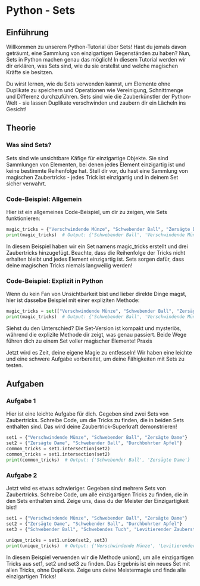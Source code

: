# Python - Sets
## Einführung

Willkommen zu unserem Python-Tutorial über Sets! Hast du jemals davon geträumt, eine Sammlung von einzigartigen Gegenständen zu haben? Nun, Sets in Python machen genau das möglich! In diesem Tutorial werden wir dir erklären, was Sets sind, wie du sie erstellst und welche magischen Kräfte sie besitzen.

Du wirst lernen, wie du Sets verwenden kannst, um Elemente ohne Duplikate zu speichern und Operationen wie Vereinigung, Schnittmenge und Differenz durchzuführen. Sets sind wie die Zauberkünstler der Python-Welt - sie lassen Duplikate verschwinden und zaubern dir ein Lächeln ins Gesicht!
## Theorie
### Was sind Sets?

Sets sind wie unsichtbare Käfige für einzigartige Objekte. Sie sind Sammlungen von Elementen, bei denen jedes Element einzigartig ist und keine bestimmte Reihenfolge hat. Stell dir vor, du hast eine Sammlung von magischen Zaubertricks - jedes Trick ist einzigartig und in deinem Set sicher verwahrt.
### Code-Beispiel: Allgemein

Hier ist ein allgemeines Code-Beispiel, um dir zu zeigen, wie Sets funktionieren:



```python
magic_tricks = {"Verschwindende Münze", "Schwebender Ball", "Zersägte Dame"}
print(magic_tricks)  # Output: {'Schwebender Ball', 'Verschwindende Münze', 'Zersägte Dame'}

````

In diesem Beispiel haben wir ein Set namens magic_tricks erstellt und drei Zaubertricks hinzugefügt. Beachte, dass die Reihenfolge der Tricks nicht erhalten bleibt und jedes Element einzigartig ist. Sets sorgen dafür, dass deine magischen Tricks niemals langweilig werden!
### Code-Beispiel: Explizit in Python

Wenn du kein Fan von Unsichtbarkeit bist und lieber direkte Dinge magst, hier ist dasselbe Beispiel mit einer expliziten Methode:


```python
magic_tricks = set(["Verschwindende Münze", "Schwebender Ball", "Zersägte Dame"])
print(magic_tricks)  # Output: {'Schwebender Ball', 'Verschwindende Münze', 'Zersägte Dame'}

````

Siehst du den Unterschied? Die Set-Version ist kompakt und mysteriös, während die explizite Methode dir zeigt, was genau passiert. Beide Wege führen dich zu einem Set voller magischer Elemente!
Praxis

Jetzt wird es Zeit, deine eigene Magie zu entfesseln! Wir haben eine leichte und eine schwere Aufgabe vorbereitet, um deine Fähigkeiten mit Sets zu testen.
## Aufgaben
### Aufgabe 1

Hier ist eine leichte Aufgabe für dich. Gegeben sind zwei Sets von Zaubertricks. Schreibe Code, um die Tricks zu finden, die in beiden Sets enthalten sind. Das wird deine Zaubertrick-Superkraft demonstrieren!


```python
set1 = {"Verschwindende Münze", "Schwebender Ball", "Zersägte Dame"}
set2 = {"Zersägte Dame", "Schwebender Ball", "Durchbohrter Apfel"}
common_tricks = set1.intersection(set2)
common_tricks = set1.intersection(set2)
print(common_tricks)  # Output: {'Schwebender Ball', 'Zersägte Dame'}

````

### Aufgabe 2

Jetzt wird es etwas schwieriger. Gegeben sind mehrere Sets von Zaubertricks. Schreibe Code, um alle einzigartigen Tricks zu finden, die in den Sets enthalten sind. Zeige uns, dass du der Meister der Einzigartigkeit bist!



```python
set1 = {"Verschwindende Münze", "Schwebender Ball", "Zersägte Dame"}
set2 = {"Zersägte Dame", "Schwebender Ball", "Durchbohrter Apfel"}
set3 = {"Schwebender Ball", "Schwebendes Tuch", "Levitierender Zauberstab"}

unique_tricks = set1.union(set2, set3)
print(unique_tricks)  # Output: {'Verschwindende Münze', 'Levitierender Zauberstab', 'Schwebendes Tuch', 'Zersägte Dame', 'Durchbohrter Apfel', 'Schwebender Ball'}


````

In diesem Beispiel verwenden wir die Methode union(), um alle einzigartigen Tricks aus set1, set2 und set3 zu finden. Das Ergebnis ist ein neues Set mit allen Tricks, ohne Duplikate. Zeige uns deine Meistermagie und finde alle einzigartigen Tricks!